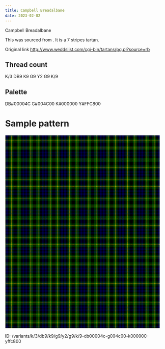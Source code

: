 ```yaml
---
title: Campbell Breadalbane
date: 2023-02-02
---
```

Campbell Breadalbane

This was sourced from <no value>.  It is a 7 stripes tartan.

Original link http://www.weddslist.com/cgi-bin/tartans/pg.pl?source=rb

## Thread count
K/3 DB9 K9 G9 Y2 G9 K/9

## Palette
DB#00004C G#004C00 K#000000 Y#FFC800

# Sample pattern

![Tartan detail](tartan.png "K/3 DB9 K9 G9 Y2 G9 K/9 tartan")

ID: /variants/k/3/db9/k9/g9/y2/g9/k/9-db00004c-g004c00-k000000-yffc800